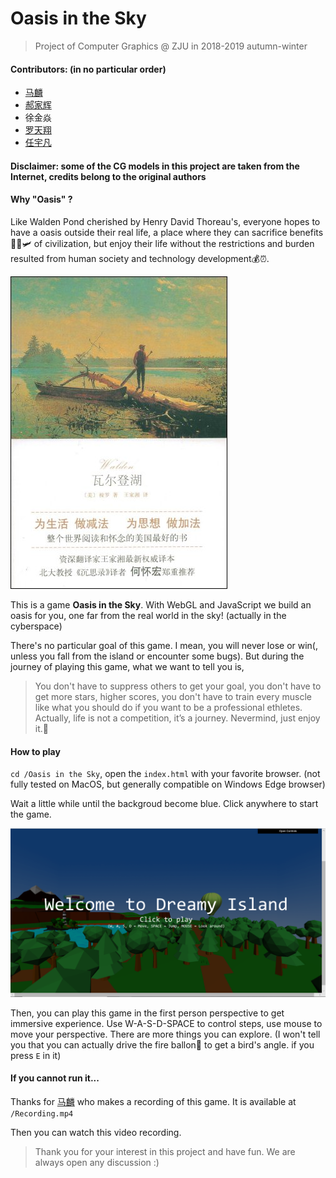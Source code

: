 # Oasis in the Sky

> Project of Computer Graphics @ ZJU in 2018-2019 autumn-winter

#### Contributors: (in no particular order)

- [马麟](https://github.com/form2l1n)
- [郝家辉](https://github.com/NonoHh)
- 徐金焱
- [罗天翔](https://github.com/TTXbai)
- [任宇凡](https://github.com/ryf1123/)

#### Disclaimer: some of the CG models in this project are taken from the Internet, credits belong to the original authors

#### Why "Oasis" ?

Like Walden Pond cherished by Henry David Thoreau's, everyone hopes to have a oasis outside their real life, a place where they can sacrifice benefits🍔🍿🛩 of civilization, but enjoy their life without the restrictions and burden resulted from human society and technology development💰⏰. 

![img](assets/65_cover_m-20190701160901766.jpg)

This is a game **Oasis in the Sky**. With WebGL and JavaScript we build an oasis for you, one far from the real world in the sky! (actually in the cyberspace)

There's no particular goal of this game. I mean, you will never lose or win(, unless you fall from the island or encounter some bugs). But during the journey of playing this game, what we want to tell you is,

> You don't have to suppress others to get your goal, you don't have to get more stars, higher scores, you don't have to train every muscle like what you should do if you want to be a professional ethletes. Actually, life is not a competition, it’s a journey. Nevermind, just enjoy it.🍺

#### How to play

`cd /Oasis in the Sky`, open the `index.html` with your favorite browser. (not fully tested on MacOS, but generally compatible on Windows Edge browser)

Wait a little while until the backgroud become blue. Click anywhere to start the game.

![image-20190701163753275](assets/image-20190701163753275.png)

Then, you can play this game in the first person perspective to get immersive experience. Use W-A-S-D-SPACE to control steps, use mouse to move your perspective. There are more things you can explore. (I won't tell you that you can actually drive the fire ballon🎈 to get a bird's angle. if you press `E` in it)

#### If you cannot run it...

Thanks for [马麟](https://github.com/form2l1n) who makes a recording of this game. It is available at `/Recording.mp4`

Then you can watch this video recording.

> Thank you for your interest in this project and have fun. We are always open any discussion :)


